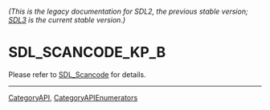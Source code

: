 ###### (This is the legacy documentation for SDL2, the previous stable version; [SDL3](https://wiki.libsdl.org/SDL3/) is the current stable version.)
# SDL_SCANCODE_KP_B

Please refer to [SDL_Scancode](SDL_Scancode) for details.

----
[CategoryAPI](CategoryAPI), [CategoryAPIEnumerators](CategoryAPIEnumerators)

